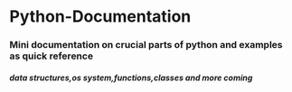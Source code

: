 # Python-Documentation
### Mini documentation on crucial parts of python and examples as quick reference
##### data structures,os system,functions,classes and more coming
